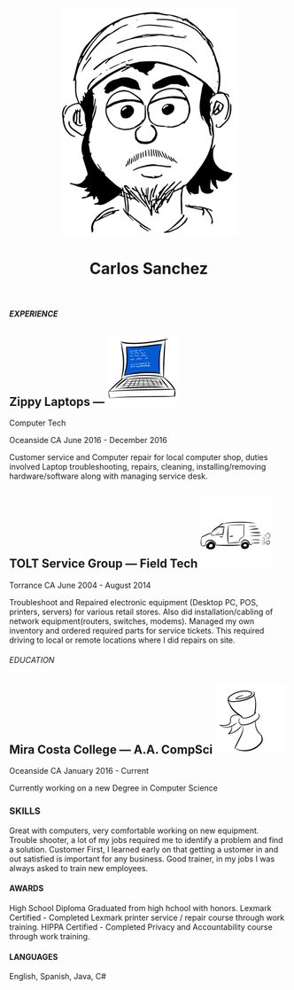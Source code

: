 <p align = "center"> <img src = "https://github.com/CarlozSanchez/resume/blob/master/img/Toon_Carlos_med.png?raw=true"></p>
<header><h1 align = "center"> Carlos Sanchez </h1></header>

##### EXPERIENCE


## Zippy Laptops —  ![laptop](img/PC_BlueScreen_sml.png)
Computer Tech

Oceanside CA
June 2016 - December 2016 

Customer service and Computer repair for local computer shop, duties
involved Laptop troubleshooting, repairs, cleaning, installing/removing
hardware/software along with managing service desk.

## TOLT Service Group — Field Tech ![vanride](img/Van_Ride.png)

Torrance CA
June 2004 - August 2014

Troubleshoot and Repaired electronic equipment (Desktop PC, POS,
printers, servers) for various retail stores. Also did installation/cabling
of network equipment(routers, switches, modems). Managed my own
inventory and ordered required parts for service tickets. This required
driving to local or remote locations where I did repairs on site.

###### EDUCATION 
## Mira Costa College — A.A. CompSci ![Diploma](img/Diploma.png)

Oceanside CA
January 2016 - Current

Currently working on a new Degree in Computer Science

### SKILLS
Great with computers, very comfortable working on new equipment.
Trouble shooter, a lot of my jobs required me to identify a problem and find a solution.
Customer First, I learned early on that getting a ustomer in and out satisfied is important 
for any business.
Good trainer, in my jobs I was always asked to train new employees.

#### AWARDS
High School Diploma
Graduated from high hchool with honors.
Lexmark Certified - Completed Lexmark printer service / repair course through work training.
HIPPA Certified - Completed Privacy and Accountability course through work training.

#### LANGUAGES
English, Spanish, Java, C#
